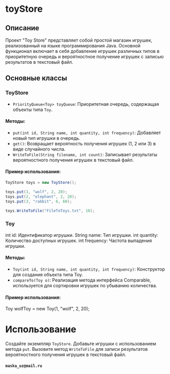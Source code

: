 # toyStore

## Описание

Проект "Toy Store" представляет собой простой магазин игрушек, реализованный на языке программирования Java. Основной функционал включает в себя добавление игрушек различных типов в приоритетную очередь и вероятностное получение игрушек с записью результатов в текстовый файл.

## Основные классы

### ToyStore

- `PriorityQueue<Toy> toyQueue`: Приоритетная очередь, содержащая объекты типа `Toy`.

#### Методы:

- `put(int id, String name, int quantity, int frequency)`: Добавляет новый тип игрушки в очередь.
- `get()`: Возвращает вероятность получения игрушек (1, 2 или 3) в виде случайного числа.
- `WriteToFile(String filename, int count)`: Записывает результаты вероятностного получения игрушек в текстовый файл.

#### Пример использования:

```java
ToyStore toys = new ToyStore();

toys.put(1, "wolf", 2, 20);
toys.put(2, "elephant", 2, 20);
toys.put(3, "rabbit", 6, 60);

toys.WriteToFile("FileToToys.txt", 10);
```

### Toy
int id: Идентификатор игрушки.
String name: Тип игрушки.
int quantity: Количество доступных игрушек.
int frequency: Частота выпадения игрушки.
#### Методы:

- `Toy(int id, String name, int quantity, int frequency)`: Конструктор для создания объекта типа Toy.
- `compareTo(Toy o)`: Реализация метода интерфейса Comparable, используется для сортировки игрушек по убыванию количества.
  
#### Пример использования:
Toy wolfToy = new Toy(1, "wolf", 2, 20);

# Использование
Создайте экземпляр `ToyStore`.
Добавьте игрушки с использованием метода `put`.
Вызовите метод `WriteToFile` для записи результатов вероятностного получения игрушек в текстовый файл.

#### ```maska_uz@mail.ru```
